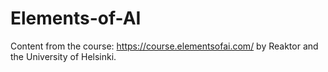 # Elements-of-AI
Content from the course: https://course.elementsofai.com/ by Reaktor and the University of Helsinki. 
